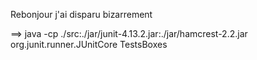 Rebonjour j'ai disparu bizarrement

==> java -cp ./src:./jar/junit-4.13.2.jar:./jar/hamcrest-2.2.jar org.junit.runner.JUnitCore TestsBoxes
